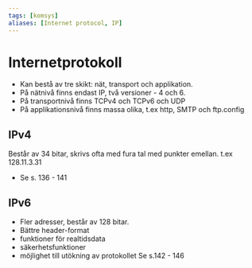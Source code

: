 ```yaml
---
tags: [komsys]
aliases: [Internet protocol, IP]
---
```

# Internetprotokoll
- Kan bestå av tre skikt: nät, transport och applikation. 
- På nätnivå finns endast IP, två versioner - 4 och 6.
- På transportnivå finns TCPv4 och TCPv6 och UDP
- På applikationsnivå finns massa olika, t.ex http, SMTP och ftp.config

## IPv4
Består av 34 bitar, skrivs ofta med fura tal med punkter emellan.  t.ex 128.11.3.31
- Se s. 136 - 141

## IPv6
- Fler adresser, består av 128 bitar. 
- Bättre header-format
- funktioner för realtidsdata
- säkerhetsfunktioner
- möjlighet till utökning av protokollet
Se s.142 - 146

